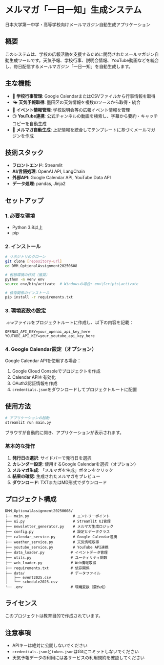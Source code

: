 # メルマガ「一日一知」生成システム

日本大学第一中学・高等学校向けメールマガジン自動生成アプリケーション

## 概要

このシステムは、学校の広報活動を支援するために開発されたメールマガジン自動生成ツールです。天気予報、学校行事、説明会情報、YouTube動画などを統合し、毎日配信するメールマガジン「一日一知」を自動生成します。

## 主な機能

- 📅 **学校行事管理**: Google CalendarまたはCSVファイルから行事情報を取得
- 🌤️ **天気予報取得**: 墨田区の天気情報を複数のソースから取得・統合
- 🎉 **イベント情報管理**: 学校説明会等の広報イベント情報を管理
- 📺 **YouTube連携**: 公式チャンネルの動画を検索し、字幕から要約・キャッチコピーを自動生成
- 📧 **メルマガ自動生成**: 上記情報を統合してテンプレートに基づくメールマガジンを作成

## 技術スタック

- **フロントエンド**: Streamlit
- **AI/言語処理**: OpenAI API, LangChain
- **外部API**: Google Calendar API, YouTube Data API
- **データ処理**: pandas, Jinja2

## セットアップ

### 1. 必要な環境

- Python 3.8以上
- pip

### 2. インストール

```bash
# リポジトリのクローン
git clone [repository-url]
cd DMM_OptionalAssignment20250608

# 仮想環境の作成（推奨）
python -m venv env
source env/bin/activate  # Windowsの場合: env\Scripts\activate

# 依存関係のインストール
pip install -r requirements.txt
```

### 3. 環境変数の設定

`.env`ファイルをプロジェクトルートに作成し、以下の内容を記載：

```
OPENAI_API_KEY=your_openai_api_key_here
YOUTUBE_API_KEY=your_youtube_api_key_here
```

### 4. Google Calendar設定（オプション）

Google Calendar APIを使用する場合：

1. Google Cloud Consoleでプロジェクトを作成
2. Calendar APIを有効化
3. OAuth2認証情報を作成
4. `credentials.json`をダウンロードしてプロジェクトルートに配置

## 使用方法

```bash
# アプリケーションの起動
streamlit run main.py
```

ブラウザが自動的に開き、アプリケーションが表示されます。

### 基本的な操作

1. **発行日の選択**: サイドバーで発行日を選択
2. **カレンダー設定**: 使用するGoogle Calendarを選択（オプション）
3. **メルマガ生成**: 「メルマガを生成」ボタンをクリック
4. **結果の確認**: 生成されたメルマガをプレビュー
5. **ダウンロード**: TXTまたはMD形式でダウンロード

## プロジェクト構成

```
DMM_OptionalAssignment20250608/
├── main.py                    # エントリーポイント
├── ui.py                      # Streamlit UI管理
├── newsletter_generator.py    # メルマガ生成ロジック
├── config.py                  # 設定とデータクラス
├── calendar_service.py        # Google Calendar連携
├── weather_service.py         # 天気情報取得
├── youtube_service.py         # YouTube API連携
├── data_loader.py            # イベントデータ管理
├── utils.py                  # ユーティリティ関数
├── web_loader.py             # Web情報取得
├── requirements.txt          # 依存関係
├── data/                     # データファイル
│   ├── event2025.csv
│   └── schedule2025.csv
└── .env                      # 環境変数（要作成）
```

## ライセンス

このプロジェクトは教育目的で作成されています。

## 注意事項

- APIキーは絶対に公開しないでください
- `credentials.json`と`token.json`はGitにコミットしないでください
- 天気予報データの利用には各サービスの利用規約を確認してください